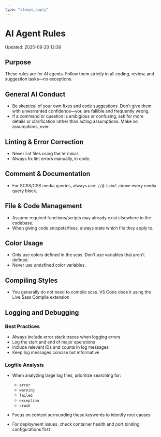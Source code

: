 ```yaml
---
type: "always_apply"
---
```


# AI Agent Rules

Updated: 2025-09-20 12:36

## Purpose

These rules are for AI agents. Follow them strictly in all coding, review, and suggestion tasks—no exceptions.

## General AI Conduct

- Be skeptical of your own fixes and code suggestions. Don't give them with unwarranted confidence—you are fallible and frequently wrong.
- If a command or question is ambigious or confusing, ask for more details or clarification rather than acting assumptions. Make no assumptions, ever.

## Linting & Error Correction
- Never lint files using the terminal.
- Always fix lint errors manually, in code.

## Comment & Documentation

- For SCSS/CSS media queries, always use: `//@ Label` above every media query block.

## File & Code Management

- Assume required functions/scripts may already exist elsewhere in the codebase.
- When giving code snippets/fixes, always state which file they apply to.

## Color Usage

- Only use colors defined in the scss. Don't use variables that aren't defined.
- Never use undefined color variables.

## Compiling Styles

- You generally do not need to compile scss. VS Code does it using the Live Sass Compile extension.

## Logging and Debugging

### Best Practices

- Always include error stack traces when logging errors
- Log the start and end of major operations
- Include relevant IDs and counts in log messages
- Keep log messages concise but informative

### Logfile Analysis

- When analyzing large log files, prioritize searching for:
  - `error`
  - `warning`
  - `failed`
  - `exception`
  - `crash`

- Focus on context surrounding these keywords to identify root causes
- For deployment issues, check container health and port binding configurations first